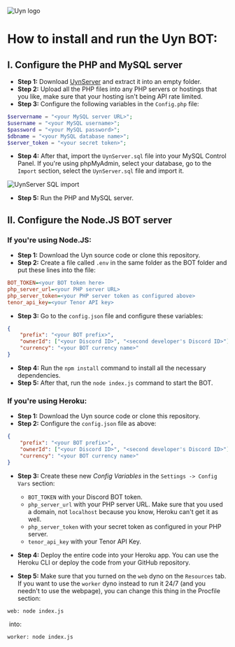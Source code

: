 ![Uyn logo](https://i.imgur.com/1UHPT0e.png)

# How to install and run the Uyn BOT:

## I. Configure the PHP and MySQL server

* **Step 1:** Download [UynServer](https://www.github.com/LilShieru/UynServer) and extract it into an empty folder.
* **Step 2:** Upload all the PHP files into any PHP servers or hostings that you like, make sure that your hosting isn't being API rate limited.
* **Step 3:** Configure the following variables in the `Config.php` file:

```php
$servername = "<your MySQL server URL>";
$username = "<your MySQL username>";
$password = "<your MySQL password>";
$dbname = "<your MySQL database name>";
$server_token = "<your secret token>";
```

* **Step 4:** After that, import the `UynServer.sql` file into your MySQL Control Panel. If you're using phpMyAdmin, select your database, go to the `Import` section, select the `UynServer.sql` file and import it.

![UynServer SQL import](https://i.imgur.com/fYF8ybo.png)

* **Step 5:** Run the PHP and MySQL server.

## II. Configure the Node.JS BOT server

### If you're using Node.JS:

* **Step 1:** Download the Uyn source code or clone this repository.
* **Step 2:** Create a file called `.env` in the same folder as the BOT folder and put these lines into the file:

```ini
BOT_TOKEN=<your BOT token here>
php_server_url=<your PHP server URL>
php_server_token=<your PHP server token as configured above>
tenor_api_key=<your Tenor API key>
```

* **Step 3:** Go to the `config.json` file and configure these variables:

```json
{
    "prefix": "<your BOT prefix>",
    "ownerId": ["<your Discord ID>", "<second developer's Discord ID>"],
    "currency": "<your BOT currency name>"
}
```


* **Step 4:** Run the `npm install` command to install all the necessary dependencies.
* **Step 5:** After that, run the `node index.js` command to start the BOT.

### If you're using Heroku:

* **Step 1:** Download the Uyn source code or clone this repository.
* **Step 2:** Configure the `config.json` file as above:

```json
{
    "prefix": "<your BOT prefix>",
    "ownerId": ["<your Discord ID>", "<second developer's Discord ID>"],
    "currency": "<your BOT currency name>"
}
```

* **Step 3:** Create these new *Config Variables* in the `Settings -> Config Vars` section:
  * `BOT_TOKEN` with your Discord BOT token.
  * `php_server_url` with your PHP server URL. Make sure that you used a domain, not `localhost` because you know, Heroku can't get it as well.
  * `php_server_token` with your secret token as configured in your PHP server.
  * `tenor_api_key` with your Tenor API Key.

* **Step 4:** Deploy the entire code into your Heroku app. You can use the Heroku CLI or deploy the code from your GitHub repository.
* **Step 5:** Make sure that you turned on the `web` dyno on the `Resources` tab. If you want to use the `worker` dyno instead to run it 24/7 (and you needn't to use the webpage), you can change this thing in the Procfile section:

```
web: node index.js
```

​		into:

```
worker: node index.js
```